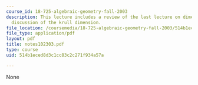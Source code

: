 ```yaml
---
course_id: 18-725-algebraic-geometry-fall-2003
description: This lecture includes a review of the last lecture on dimension and a
  discussion of the krull dimension.
file_location: /coursemedia/18-725-algebraic-geometry-fall-2003/514b1eced8d3c1cc83c2c271f934a57a_notes102303.pdf
file_type: application/pdf
layout: pdf
title: notes102303.pdf
type: course
uid: 514b1eced8d3c1cc83c2c271f934a57a

---
```

None